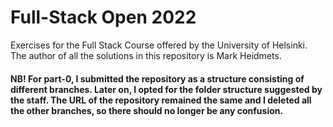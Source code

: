# Full-Stack Open 2022
Exercises for the Full Stack Course offered by the University of Helsinki.
The author of all the solutions in this repository is Mark Heidmets.


#### NB! For part-0, I submitted the repository as a structure consisting of different branches. Later on, I opted for the folder structure suggested by the staff. The URL of the repository remained the same and I deleted all the other branches, so there should no longer be any confusion.
